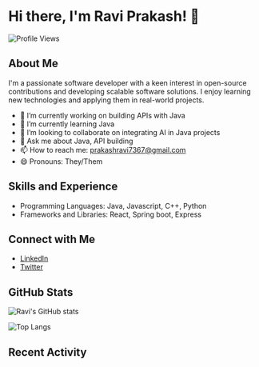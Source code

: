 # Hi there, I'm Ravi Prakash! 👋

![Profile Views](https://komarev.com/ghpvc/?username=raviprakash7367&style=flat-square)

## About Me

I'm a passionate software developer with a keen interest in open-source contributions and developing scalable software solutions. I enjoy learning new technologies and applying them in real-world projects.

- 🔭 I’m currently working on building APIs with Java
- 🌱 I’m currently learning Java
- 👯 I’m looking to collaborate on integrating AI in Java projects
- 💬 Ask me about Java, API building
- 📫 How to reach me: prakashravi7367@gmail.com
- 😄 Pronouns: They/Them


## Skills and Experience

- Programming Languages: Java, Javascript, C++, Python
- Frameworks and Libraries: React, Spring boot, Express

## Connect with Me

- [LinkedIn](https://www.linkedin.com/in/raviprakash7367/)
- [Twitter](https://x.com/__raviii_08)

## GitHub Stats

![Ravi's GitHub stats](https://github-readme-stats.vercel.app/api?username=raviprakash7367&show_icons=true&theme=radical)

![Top Langs](https://github-readme-stats.vercel.app/api/top-langs/?username=raviprakash7367&layout=compact&theme=radical)

## Recent Activity

<!--START_SECTION:activity-->
<!--END_SECTION:activity-->
